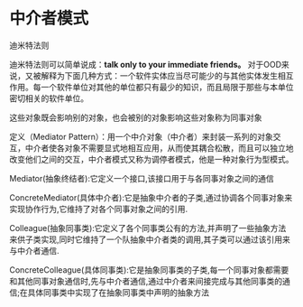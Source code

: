 # 中介者模式

迪米特法则

迪米特法则可以简单说成：**talk only to your immediate friends。** 对于OOD来说，又被解释为下面几种方式：一个软件实体应当尽可能少的与其他实体发生相互作用。每一个软件单位对其他的单位都只有最少的知识，而且局限于那些与本单位密切相关的软件单位。



这些对象既会影响别的对象，也会被别的对象影响这些对象称为同事对象



定义（Mediator Pattern）：用一个中介对象（中介者）来封装一系列的对象交互，中介者使各对象不需要显式地相互应用，从而使其耦合松散，而且可以独立地改变他们之间的交互，中介者模式又称为调停者模式，他是一种对象行为型模式。



Mediator(抽象终结者):它定义一个接口,该接口用于与各同事对象之间的通信



ConcreteMediator(具体中介者):它是抽象中介者的子类,通过协调各个同事对象来实现协作行为,它维持了对各个同事对象之间的引用.



Colleague(抽象同事类):它定义了各个同事类公有的方法,并声明了一些抽象方法来供子类实现,同时它维持了一个队抽象中介者类的调用,其子类可以通过该引用来与中介者通信.



ConcreteColleague(具体同事类):它是抽象同事类的子类,每一个同事对象都需要和其他同事对象通信时,先与中介者通信,通过中介者来间接完成与其他同事类的通信;在具体同事类中实现了在抽象同事类中声明的抽象方法

